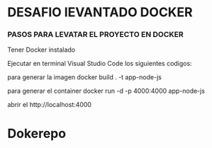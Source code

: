 # DESAFIO lEVANTADO DOCKER


### PASOS PARA LEVATAR EL PROYECTO EN DOCKER

 Tener Docker instalado

Ejecutar en terminal Visual Studio Code los siguientes codigos:

para generar la imagen
 docker build . -t app-node-js

para generar el container
 docker run -d -p 4000:4000 app-node-js

 abrir el http://localhost:4000



# Dokerepo
